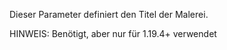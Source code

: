 Dieser Parameter definiert den Titel der Malerei.

HINWEIS: Benötigt, aber nur für 1.19.4+ verwendet